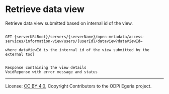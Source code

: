 <!-- SPDX-License-Identifier: CC-BY-4.0 -->
<!-- Copyright Contributors to the ODPi Egeria project. -->

# Retrieve data view

Retrieve data view submitted based on internal id of the view.

```

GET {serverURLRoot}/servers/{serverName}/open-metadata/access-services/information-view/users/{userId}/dataview?dataViewId=

where dataViewId is the internal id of the view submitted by the external tool


Response containing the view details
VoidReponse with error message and status

```
----
License: [CC BY 4.0](https://creativecommons.org/licenses/by/4.0/),
Copyright Contributors to the ODPi Egeria project.







